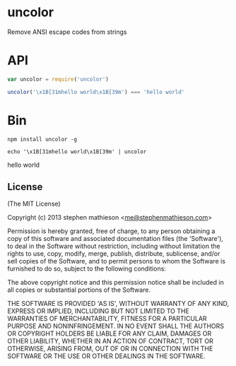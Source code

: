 # uncolor

Remove ANSI escape codes from strings

# API

```js
var uncolor = require('uncolor')

uncolor('\x1B[31mhello world\x1B[39m') === 'hello world'
```

# Bin

`npm install uncolor -g`

`echo '\x1B[31mhello world\x1B[39m' | uncolor`

hello world


## License 

(The MIT License)

Copyright (c) 2013 stephen mathieson &lt;me@stephenmathieson.com&gt;

Permission is hereby granted, free of charge, to any person obtaining
a copy of this software and associated documentation files (the
'Software'), to deal in the Software without restriction, including
without limitation the rights to use, copy, modify, merge, publish,
distribute, sublicense, and/or sell copies of the Software, and to
permit persons to whom the Software is furnished to do so, subject to
the following conditions:

The above copyright notice and this permission notice shall be
included in all copies or substantial portions of the Software.

THE SOFTWARE IS PROVIDED 'AS IS', WITHOUT WARRANTY OF ANY KIND,
EXPRESS OR IMPLIED, INCLUDING BUT NOT LIMITED TO THE WARRANTIES OF
MERCHANTABILITY, FITNESS FOR A PARTICULAR PURPOSE AND NONINFRINGEMENT.
IN NO EVENT SHALL THE AUTHORS OR COPYRIGHT HOLDERS BE LIABLE FOR ANY
CLAIM, DAMAGES OR OTHER LIABILITY, WHETHER IN AN ACTION OF CONTRACT,
TORT OR OTHERWISE, ARISING FROM, OUT OF OR IN CONNECTION WITH THE
SOFTWARE OR THE USE OR OTHER DEALINGS IN THE SOFTWARE.
